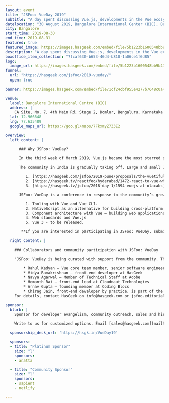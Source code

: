 ```yaml
---
layout: event
title: "JSFoo: VueDay 2019"
subtitle: "A day spent discussing Vue.js, developments in the Vue ecosystem and component architecture"
datelocation: "30 August 2019, Bangalore International Center (BIC), Bangalore"
city: Bangalore
start_time: 2019-08-30
end_time: 2019-08-31
featured: true
featured_image: https://images.hasgeek.com/embed/file/5b1223b1600548bb9b4756f2f1c11e16
description: "A day spent discussing Vue.js, developments in the Vue ecosystem and component architecture"
boxoffice_item_collection: "7fcaf630-b653-46d4-b810-1a06ce1f6d85"
logo:
  image_url: https://images.hasgeek.com/embed/file/5b1223b1600548bb9b4756f2f1c11e16
funnel:
  url: "https://hasgeek.com/jsfoo/2019-vueday/"
  open: true

banner: https://images.hasgeek.com/embed/file/1cf24cbf955e4277b7648c0a483cc475

venue:
  label: Bangalore International Centre (BIC)
  address: |
    CA Site, No. 7, 4th Main Rd, Stage 2, Domlur, Bengaluru, Karnataka 560071
  lat: 12.966648
  lng: 77.635489
  google_maps_url: https://goo.gl/maps/7FkxmyZ7Z3E2

overview:
  left_content: |

      ### Why JSFoo: VueDay?

      In the third week of March 2019, Vue.js became the most starred project on GitHub. The organic growth of the community around Vue.js is notable.

      The community in India is gradually taking off. Large and small Indian companies are among the early adopters of Vue.js and NativeScript (for mobile). Below are some of the case studies we have featured at HasGeek events in 2018:

         1. [https://hasgeek.com/jsfoo/2019-pune/proposals/the-vuetiful-journey-from-angularjs-to-vue-migrati-viQja9N7G6auVWkLniFFgD](https://hasgeek.com/jsfoo/2019-pune/proposals/the-vuetiful-journey-from-angularjs-to-vue-migrati-viQja9N7G6auVWkLniFFgD)
         2. [https://hasgeek.tv/reactfoo/hyderabad/1472-react-to-vue-why-and-how-rahul-kadyan](https://hasgeek.tv/reactfoo/hyderabad/1472-react-to-vue-why-and-how-rahul-kadyan)
         3. [https://hasgeek.tv/jsfoo/2018-day-1/1594-vuejs-at-olacabs](https://hasgeek.tv/jsfoo/2018-day-1/1594-vuejs-at-olacabs)

      JSFoo: VueDay is a conference in response to the community’s growing needs to discuss:

         1. Tooling with Vue and Vue CLI.
         2. NativeScript as an alternative for building cross-platform apps
         3. Component architecture with Vue – building web applications with Vue as one of the components in the architecture
         4. Web standards and Vue.js
         5. Vue 3 - to be released.

       **If you are interested in participating in JSFoo: VueDay, submit a talk/tutorial/workshop/BOF proposal here. Proposal submissions close on 15 May 2019.**

  right_content: |

    ### Collaborators and community participation with JSFoo: VueDay

    "JSFoo: VueDay is being curated with support from the community. The following community members are involved with speaker outreach, proposal reviews, community engagement and putting the conference programme together:"

        * Rahul Kadyan – Vue core team member, senior software engineer at Myntra
        * Vidya Ramakrishnan – front-end developer at HasGeek
        * Navya Agarwal – Member of Technical Staff at Adobe
        * Hemanth Rai – front-end lead at Cloudnaut Technologies
        * Arnav Gupta – founding member at Coding Blocs
        * Chirag Jain, front-end developer by practice, is part of the coordinating team for the conference, from the community.
    For details, contact HasGeek on info@hasgeek.com or jsfoo.editorial@hasgeek.com; call 7676332020.

sponsor:
  blurb: |
    Sponsor for developer evangelism, community outreach, sales and hiring.

    Write to us for customized options. Email [sales@hasgeek.com](mailto:sales@hasgeek.com)

  sponsorship_deck_url: 'https://hsgk.in/VueDay19'

  sponsors:
  - title: "Platinum Sponsor"
    size: "l"
    sponsors:
    - anatta

  - title: "Community Sponsor"
    size: "l"
    sponsors:
    - sapient
    - netlify

---
```

